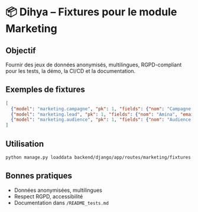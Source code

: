 # 📦 Dihya – Fixtures pour le module Marketing

## Objectif
Fournir des jeux de données anonymisés, multilingues, RGPD-compliant pour les tests, la démo, la CI/CD et la documentation.

## Exemples de fixtures
```json
[
  {"model": "marketing.campagne", "pk": 1, "fields": {"nom": "Campagne Été 2025", "canal": "email", "audience": 1, "contenu": "Promo été", "date_debut": "2025-06-01T00:00:00Z", "date_fin": "2025-08-31T23:59:59Z", "statut": "active", "cree_par": 1}},
  {"model": "marketing.lead", "pk": 1, "fields": {"nom": "Amina", "email": "amina@example.com", "source": "landing_page", "campagne": 1}},
  {"model": "marketing.audience", "pk": 1, "fields": {"nom": "Audience Été", "description": "Cible estivale", "cree_par": 1}}
]
```

## Utilisation
```bash
python manage.py loaddata backend/django/app/routes/marketing/fixtures.json
```

## Bonnes pratiques
- Données anonymisées, multilingues
- Respect RGPD, accessibilité
- Documentation dans `/README_tests.md`
